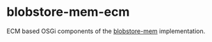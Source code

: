 # blobstore-mem-ecm

ECM based OSGi components of the [blobstore-mem][1] implementation.

[1]: https://github.com/everit-org/blobstore-mem
